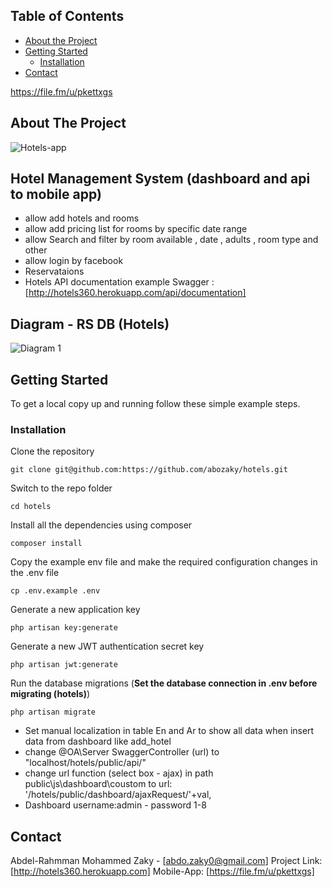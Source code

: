 

<!-- TABLE OF CONTENTS -->
## Table of Contents

* [About the Project](#about-the-project)
* [Getting Started](#getting-started)
  * [Installation](#installation)
* [Contact](#contact)

https://file.fm/u/pkettxgs


<!-- ABOUT THE PROJECT -->
## About The Project

![Hotels-app](https://user-images.githubusercontent.com/41168441/69369728-3cf44500-0ca5-11ea-8e3d-99fc58efcebe.jpg)


## Hotel Management System (dashboard and api to mobile app)

* allow add hotels and rooms 
* allow add pricing list for rooms by specific date range
* allow Search and filter by room available , date , adults , room type and other
* allow login by facebook  
* Reservataions 
* Hotels API documentation example Swagger : [http://hotels360.herokuapp.com/api/documentation] 

## Diagram - RS DB (Hotels)
![Diagram 1](https://user-images.githubusercontent.com/41168441/69369679-29e17500-0ca5-11ea-85ac-3aa3563a0d66.png)




<!-- GETTING STARTED -->
## Getting Started

To get a local copy up and running follow these simple example steps.


### Installation


Clone the repository

    git clone git@github.com:https://github.com/abozaky/hotels.git

Switch to the repo folder

    cd hotels

Install all the dependencies using composer

    composer install

Copy the example env file and make the required configuration changes in the .env file

    cp .env.example .env

Generate a new application key

    php artisan key:generate

Generate a new JWT authentication secret key

    php artisan jwt:generate

Run the database migrations (**Set the database connection in .env before migrating (hotels)**)

    php artisan migrate
    
* Set manual localization in table  En and Ar to show all data when insert data from dashboard like add_hotel
* change @OA\Server SwaggerController (url) to "localhost/hotels/public/api/" 
* change url function (select box - ajax) in path  public\js\dashboard\coustom to url: '/hotels/public/dashboard/ajaxRequest/'+val, 
* Dashboard username:admin - password 1-8

<!-- CONTACT -->
## Contact

Abdel-Rahmman Mohammed Zaky - [abdo.zaky0@gmail.com]
Project Link: [http://hotels360.herokuapp.com]
Mobile-App: [https://file.fm/u/pkettxgs]



